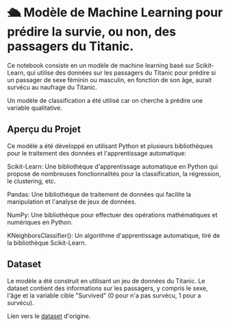 
# 🛳️ Modèle de Machine Learning pour prédire la survie, ou non, des passagers du Titanic.
Ce notebook consiste en un modèle de machine learning basé sur Scikit-Learn, qui utilise des données sur les passagers du Titanic pour prédire si un passager de sexe féminin ou masculin, en fonction de son âge, aurait survécu au naufrage du Titanic. 

Un modèle de classification a été utilisé car on cherche à prédire une variable qualitative.

## Aperçu du Projet
Ce modèle a été développé en utilisant Python et plusieurs bibliothèques pour le traitement des données et l'apprentissage automatique:

Scikit-Learn: Une bibliothèque d'apprentissage automatique en Python qui propose de nombreuses fonctionnalités pour la classification, la régression, le clustering, etc.

Pandas: Une bibliothèque de traitement de données qui facilite la manipulation et l'analyse de jeux de données.

NumPy: Une bibliothèque pour effectuer des opérations mathématiques et numériques en Python.

KNeighborsClassifier(): Un algorithme d'apprentissage automatique, tiré de la bibliothèque Scikit-Learn.

## Dataset
Le modèle a été construit en utilisant un jeu de données du Titanic. Le dataset contient des informations sur les passagers, y compris le sexe, l'âge et la variable cible "Survived" (0 pour n'a pas survécu, 1 pour a survécu).

Lien vers le [dataset](https://www.kaggle.com/datasets/heptapod/titanic) d'origine.

